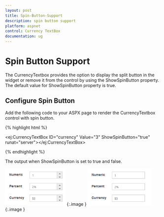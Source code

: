 ```yaml
---
layout: post
title: Spin-Button-Support
description: spin button support
platform: aspnet
control: Currency TextBox
documentation: ug
---
```


# Spin Button Support

The CurrencyTextbox provides the option to display the split button in the widget or remove it from the control by using the ShowSpinButton property. The default value for ShowSpinButton property is true.

## Configure Spin Button

Add the following code to your ASPX page to render the CurrencyTextbox control with spin button.

{% highlight html %}

<ej:CurrencyTextBox ID="currency"   Value="3" ShowSpinButton="true" runat="server"></ej:CurrencyTextBox>



{% endhighlight %}

The output when ShowSpinButton is set to true and false.

![](Spin-Button-Support_images/Spin-Button-Support_img1.png)
{:.image }
![](Spin-Button-Support_images/Spin-Button-Support_img2.png) 
{:.image }


